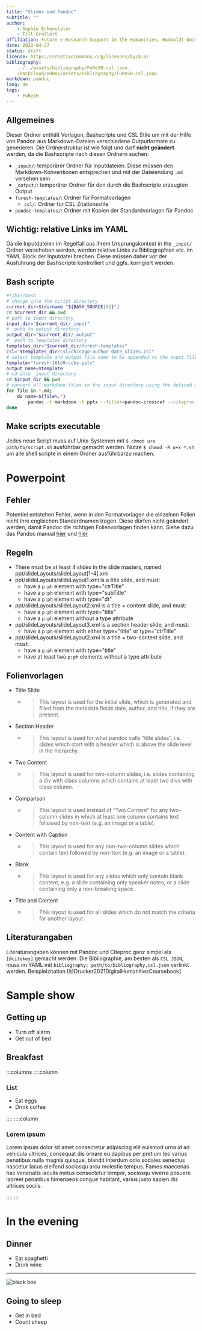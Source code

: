 ```yaml
---
title: "Slides und Pandoc"
subtitle: ""
author:
    - Sophie Eckenstaler 
    - Till Grallert
affiliation: Future e-Research Support in the Humanities, Humboldt-Universität zu Berlin
date: 2022-04-27 
status: draft
license: https://creativecommons.org/licenses/by/4.0/
bibliography: 
	../../assets/bibliography/FuReSH.csl.json
	/BachCloud/HUBox/assets/bibliography/FuReSH.csl.json
markdown: pandoc
lang: de
tags:
    - FuReSH
---
```


## Allgemeines

Dieser Ordner enthält Vorlagen, Bashscripte und CSL Stile um mit der Hilfe von Pandoc aus Markdown-Dateien verschiedene Outputformate zu generieren. Die Ordnerstruktur ist wie folgt und darf **nicht geändert** werden, da die Bashscripte nach diesen Ordnern suchen:

- `_input/`: temporärer Ordner für Inputdateien. Diese müssen den Markdown-Konventionen entsprechen und mit der Dateiendung `.md` versehen sein
- `_output/`: temporärer Ordner für den durch die Bashscripte erzeugten Output
- `furesh-templates/`: Ordner für Formatvorlagen
	+ `csl/`: Ordner für CSL Zitationsstile
- `pandoc-templates/`: Ordner mit Kopien der Standardvorlagen für Pandoc

## Wichtig: relative Links im YAML

Da die Inputdateien im Regelfall aus ihrem Ursprungskontext in the `_input/` Ordner verschoben werden, werden relative Links zu Bibliographien etc. im YAML Block der Inputdatei brechen. Diese müssen daher vor der Ausführung der Bashscripte kontrolliert und ggfs. korrigiert werden.

## Bash scripte

```bash
#!/bin/bash
# change into the script directory
current_dir=$(dirname "${BASH_SOURCE[0]}")
cd $current_dir && pwd
# path to input directory
input_dir="$current_dir/_input"
#  path to output directory
output_dir="$current_dir/_output"
#  path to templates directory
templates_dir="$current_dir/furesh-templates"
csl="$templates_dir/csl/chicago-author-date_slides.csl"
# select template and output file name to be appended to the input file name
template="furesh-16to9-ccby.pptx"
output_name=$template
# cd into _input directory
cd $input_dir && pwd
# convert all markdown files in the input directory using the defined template and csl styles and write the result to the output directory
for file in *.md;  
	do name=${file%.*}
	    pandoc -f markdown -t pptx --filter=pandoc-crossref --citeproc --csl $csl --reference-doc $templates_dir/$template $file -o $output_dir/$name-$output_name;  
done
```

## Make scripts executable

Jedes neue Script muss auf Unix-Systemen mit `$ chmod u+x path/to/script.sh` ausführbar gemacht werden. Nutze `$ chmod -R u+x *.sh` um alle shell scripte in einem Ordner ausführbarzu machen.

# Powerpoint
## Fehler

Potentiel entstehen Fehler, wenn in den Formatvorlagen die einzelnen Folien nicht ihre englischen Standardnamen tragen. Diese dürfen nicht geändert werden, damit Pandoc die richtigen Folienvorlagen finden kann. Siehe dazu das Pandoc manual [hier](https://pandoc.org/MANUAL.html#templates) und [hier](https://pandoc.org/MANUAL.html#powerpoint-layout-choice)

## Regeln

- There must be at least 4 slides in the slide masters, named ppt/slideLayouts/slideLayout[1-4].xml
- ppt/slideLayouts/slideLayout1.xml is a title slide, and must:
	+ have a `p:ph` element with type="ctrTitle"
	+ have a `p:ph` element with type="subTitle"
	+ have a `p:ph` element with type="dt"
- ppt/slideLayouts/slideLayout2.xml is a title + content slide, and must:
	- have a `p:ph` element with type="title"
	- have a `p:ph` element without a type attribute
- ppt/slideLayouts/slideLayout3.xml is a section header slide, and must:
	- have a `p:ph` element with either type="title" or type="ctrTitle"
- ppt/slideLayouts/slideLayout2.xml is a title + two-content slide, and must:
	- have a `p:ph` element with type="title"
	- have at least two `p:ph` elements without a type attribute

## Folienvorlagen

- Title Slide
	+ >This layout is used for the initial slide, which is generated and filled from the metadata fields date, author, and title, if they are present.
- Section Header
	+ >This layout is used for what pandoc calls “title slides”, i.e. slides which start with a header which is above the slide level in the hierarchy.
- Two Content
	+ >This layout is used for two-column slides, i.e. slides containing a div with class columns which contains at least two divs with class column.
- Comparison
	- >This layout is used instead of “Two Content” for any two-column slides in which at least one column contains text followed by non-text (e.g. an image or a table).
- Content with Caption
	+ >This layout is used for any non-two-column slides which contain text followed by non-text (e.g. an image or a table).
- Blank
	+ >This layout is used for any slides which only contain blank content, e.g. a slide containing only speaker notes, or a slide containing only a non-breaking space.
- Title and Content
	+ >This layout is used for all slides which do not match the criteria for another layout.

## Literaturangaben

Literaturangaben können mit Pandoc und Citeproc ganz simpel als `[@citekey]` gemacht werden. Die Bibliographie, am besten als `CSL JSON`, muss im YAML mit `bibliography: path/to/bibliography.csl.json` verlinkt werden. Beispielzitation [@Drucker2021DigitalHumanitiesCoursebook]

# Sample show

## Getting up

- Turn off alarm
- Get out of bed

## Breakfast

:::columns
::::column

### List

- Eat eggs
- Drink coffee

::::
::::column

### Lorem ipsum

Lorem ipsum dolor sit amet consectetur adipiscing elit euismod urna id ad vehicula ultrices, consequat dis ornare eu dapibus per pretium leo varius penatibus nulla magnis quisque, blandit interdum odio sodales senectus nascetur lacus eleifend sociosqu arcu molestie tempus. Fames maecenas hac venenatis iaculis metus consectetur tempor, sociosqu viverra posuere laoreet penatibus himenaeos congue habitant, varius justo sapien dis ultrices sociis. 

::::
:::

# In the evening

## Dinner

- Eat spaghetti
- Drink wine

------------------

![black box](../../../assets/images/blackbox/rId22.png)

## Going to sleep

- Get in bed
- Count sheep